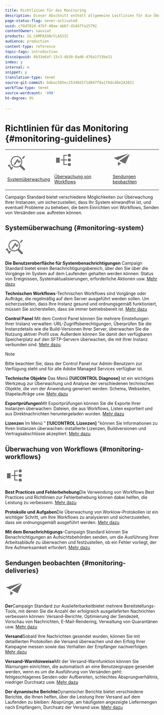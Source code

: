 ```yaml
---
title: Richtlinien für das Monitoring
description: Dieser Abschnitt enthält allgemeine Leitlinien für die Überwachung der Campaign Standards.
page-status-flag: never-activated
uuid: cf0d782d-47bf-40ae-ab6f-d1d47fa15792
contentOwner: sauviat
products: SG_CAMPAIGN/CLASSIC
audience: production
content-type: reference
topic-tags: introduction
discoiquuid: 8b33e6af-15c3-4b30-8ad6-d76a1f33be21
index: y
internal: n
snippet: y
translation-type: tm+mt
source-git-commit: b4bac585ec25340d1f1d047f9a1f8dcd8e243821
workflow-type: tm+mt
source-wordcount: '498'
ht-degree: 9%

---
```



# Richtlinien für das Monitoring {#monitoring-guidelines}

<table>
<tr><td><img src="assets/do-not-localize/icon_system.svg" width="60px"><p><a href="#monitoring-system">Systemüberwachung</a></p></td>
<td><img src="assets/do-not-localize/icon_workflows.svg" width="60px"><p><a href="#moniroting-workflows">Überwachung von Workflows</a></p></td>
<td><img src="assets/do-not-localize/icon_send.svg" width="60px"><p><a href="#monitoring-deliveries">Sendungen beobachten</a></p></td></tr>
</table>

Campaign Standard bietet verschiedene Möglichkeiten zur Überwachung Ihrer Instanzen, um sicherzustellen, dass Ihr System einwandfrei ist, und eventuell Probleme zu beheben, die beim Einrichten von Workflows, Senden von Versänden usw. auftreten können.

## Systemüberwachung {#monitoring-system}

<img src="assets/do-not-localize/icon_system.svg" width="60px">

**Die Benutzeroberfläche für Systembenachrichtigungen** Campaign Standard bietet einen Benachrichtigungsbereich, über den Sie über die Vorgänge im System auf dem Laufenden gehalten werden können: Status von Ereignissen, Systemaktualisierungen, erforderliche Aktionen usw. [Mehr dazu](../../start/using/interface-description.md#top-bar)


**Technischen Workflows**-Technischen Workflows sind Vorgänge oder Aufträge, die regelmäßig auf dem Server ausgeführt werden sollen. Um sicherzustellen, dass Ihre Instanz gesund und ordnungsgemäß funktioniert, müssen Sie sicherstellen, dass sie immer betriebsbereit ist. [Mehr dazu](../../administration/using/technical-workflows.md)

**Control Panel** Mit dem Control Panel können Sie mehrere Einstellungen Ihrer Instanz verwalten: URL-Zugriffsberechtigungen, Überprüfen Sie die Instanzdetails wie die Build-Versionen Ihrer Server, überwachen Sie die Nutzung aktiver Profil usw. Außerdem können Sie damit den verfügbaren Speicherplatz auf den SFTP-Servern überwachen, die mit Ihrer Instanz verbunden sind. [Mehr dazu](https://docs.adobe.com/content/help/de-DE/control-panel/using/control-panel-home.html).

>[!NOTE]
>
>Bitte beachten Sie, dass der Control Panel nur Admin-Benutzern zur Verfügung steht und für alle Adobe Managed Services verfügbar ist.

**Technische Objekte** Das Menü **[!UICONTROL Diagnose]** ist ein wichtiges Werkzeug zur Überwachung und Analyse der verschiedenen technischen Objekte, die von der Anwendung generiert werden: Schema, Webseiten, Stapelaufträge usw. [Mehr dazu](../../developing/using/monitoring-data-model-changes.md)

**Exportprüfungen**Mit Exportprüfungen können Sie die Exporte Ihrer Instanzen überwachen: Dateien, die aus Workflows, Listen exportiert und aus Direktnachrichten heruntergeladen wurden.
[Mehr dazu](../../administration/using/auditing-export-logs.md)

**Lizenzen** Im Menü &quot; **[!UICONTROL Lizenzen]** &quot;können Sie Informationen zu Ihren Instanzen überwachen: installierte Lizenzen, Buildversionen und Vertragsabschlüsse akzeptiert.
[Mehr dazu](../../administration/using/licenses.md)

## Überwachung von Workflows {#monitoring-workflows}

<img src="assets/do-not-localize/icon_workflows.svg" width="60px">

**Best Practices und Fehlerbehebung**Die Verwendung von Workflows Best Practices und Richtlinien zur Fehlerbehebung können dabei helfen, die Leistung zu verbessern.
[Mehr dazu](../../automating/using/best-practices-workflows.md)

**Protokolle und Aufgaben**Die Überwachung von Worklow-Protokollen ist ein wichtiger Schritt, um Ihre Workflows zu analysieren und sicherzustellen, dass sie ordnungsgemäß ausgeführt werden.
[Mehr dazu](../../automating/using/monitoring-workflow-execution.md#workflow-log-and-tasks)

**Mit dem Benachrichtigungs**-Campaign Standard können Sie Benachrichtigungen an Aufsichtsbehörden senden, um die Ausführung Ihrer Arbeitsabläufe zu überwachen und festzustellen, ob ein Fehler vorliegt, der Ihre Aufmerksamkeit erfordert.
[Mehr dazu](../../automating/using/monitoring-workflow-execution.md#error-management)

## Sendungen beobachten {#monitoring-deliveries}

<img src="assets/do-not-localize/icon_send.svg" width="60px">

**Der**Campaign Standard zur Auslieferbarkeitbietet mehrere Bereitstellungs-Tools, mit denen Sie die Anzahl der erfolgreich ausgelieferten Nachrichten verbessern können: Versand-Berichte, Optimierung der Sendezeit, Vorschau von Nachrichten, E-Mail-Rendering, Verwaltung von Quarantänen usw.
[Mehr dazu](../../sending/using/about-deliverability.md)

**Versand**Sobald Ihre Nachrichten gesendet wurden, können Sie mit detaillierten Protokollen die Versand überwachen und den Erfolg Ihrer Kampagne messen sowie das Verhalten der Empfänger nachverfolgen.
[Mehr dazu](../../sending/using/monitoring-a-delivery.md)

**Versand-Warnhinweise**Mit der Versand-Warnfunktion können Sie Warnungen einrichten, die automatisch an eine Benutzergruppe gesendet werden, wenn es um die Ausführung von Versänden geht: fehlgeschlagenes Senden oder Aufbereiten, schlechtes Absprungverhältnis, niedriger Durchsatz usw.
[Mehr dazu](../../sending/using/receiving-alerts-when-failures-happen.md)

**Der dynamische Berichte**Dynamischer Berichte bietet verschiedene Berichte, die Ihnen helfen, über die Leistung Ihrer Versand auf dem Laufenden zu bleiben: Absprünge, am häufigsten angezeigte Liefermengen nach Empfängern, Durchsatz der Versand usw.
[Mehr dazu](../../reporting/using/about-dynamic-reports.md)
